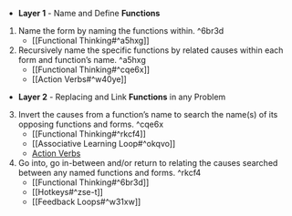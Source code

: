 - **Layer 1** - Name and Define **Functions**
1. Name the form by naming the functions within. ^6br3d
	- [[Functional Thinking#^a5hxg]]
2. Recursively name the specific functions by related causes within each form and function’s name. ^a5hxg
    - [[Functional Thinking#^cqe6x]]
    - [[Action Verbs#^w40ye]]
- **Layer 2** - Replacing and Link **Functions** in any Problem 
3. Invert the causes from a function’s name to search the name(s) of its opposing functions and forms. ^cqe6x
    - [[Functional Thinking#^rkcf4]]
    - [[Associative Learning Loop#^okqvo]]
    - [Action Verbs](http://www.sinonimkata.com/)
4. Go into, go in-between and/or return to relating the causes searched between any named functions and forms. ^rkcf4
    - [[Functional Thinking#^6br3d]]
    - [[Hotkeys#^zse-t]]
    - [[Feedback Loops#^w31xw]]